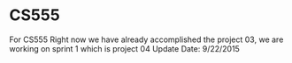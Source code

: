 # CS555
For CS555
Right now we have already accomplished the project 03, we are working on sprint 1 which is project 04
Update Date: 9/22/2015
